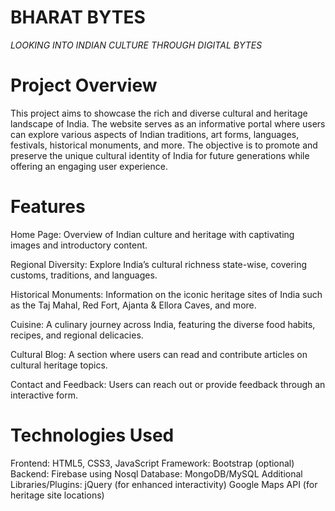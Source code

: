 # BHARAT BYTES
*LOOKING INTO INDIAN CULTURE THROUGH DIGITAL BYTES*

# Project Overview
This project aims to showcase the rich and diverse cultural and heritage landscape of India. The website serves as an informative portal where users can explore various aspects of Indian traditions, art forms, languages, festivals, historical monuments, and more. The objective is to promote and preserve the unique cultural identity of India for future generations while offering an engaging user experience.

# Features

Home Page: Overview of Indian culture and heritage with captivating images and introductory content.

Regional Diversity: Explore India’s cultural richness state-wise, covering customs, traditions, and languages.

Historical Monuments: Information on the iconic heritage sites of India such as the Taj Mahal, Red Fort, Ajanta & Ellora Caves, and more.

Cuisine: A culinary journey across India, featuring the diverse food habits, recipes, and regional delicacies.

Cultural Blog: A section where users can read and contribute articles on cultural heritage topics.

Contact and Feedback: Users can reach out or provide feedback through an interactive form.

# Technologies Used 
Frontend:
HTML5, CSS3, JavaScript
Framework: Bootstrap (optional)
Backend:
Firebase using Nosql
Database:
MongoDB/MySQL 
Additional Libraries/Plugins:
jQuery (for enhanced interactivity)
Google Maps API (for heritage site locations)
